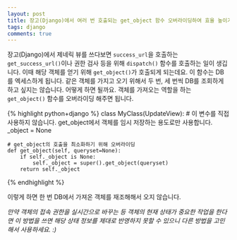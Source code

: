 ```yaml
---
layout: post
title: 장고(Django)에서 여러 번 호출되는 get_object 함수 오버라이딩하여 효율 높이기
tags: django
comments: true
---
```


장고(Django)에서 제네릭 뷰를 쓰다보면 `success_url`을 호출하는 `get_success_url()`이나 권한 검사 등을 위해 `dispatch()` 함수를 호출하는 일이 생깁니다. 이때 해당 객체를 얻기 위해 `get_object()`가 호출되게 되는데요. 이 함수는 DB를 엑세스하게 됩니다. 같은 객체를 가지고 오기 위해서 두 번, 세 번씩 DB를 조회하게 하고 싶지는 않습니다. 어떻게 하면 될까요. 객체를 가져오는 역할을 하는 `get_object()` 함수를 오버라이딩 해주면 됩니다.

{% highlight python+django %}
class MyClass(UpdateView):
    # 이 변수를 직접 사용하지 않습니다. get_object에서 객체를 임시 저장하는 용도로만 사용합니다.
    _object = None

    # get_object의 호출을 최소화하기 위해 오버라이딩
    def get_object(self, queryset=None):
        if self._object is None:
            self._object = super().get_object(queryset)
        return self._object
{% endhighlight %}

이렇게 하면 한 번 DB에서 가져온 객체를 재조해해서 오지 않습니다.  

*만약 객체의 접속 권한을 실시간으로 바꾸는 등 객체의 현재 상태가 중요한 작업을 한다면 이 방법을 쓰면 해당 상태 정보를 제대로 반영하지 못할 수 있으니 다른 방법을 고민해서 사용하세요. :)*
